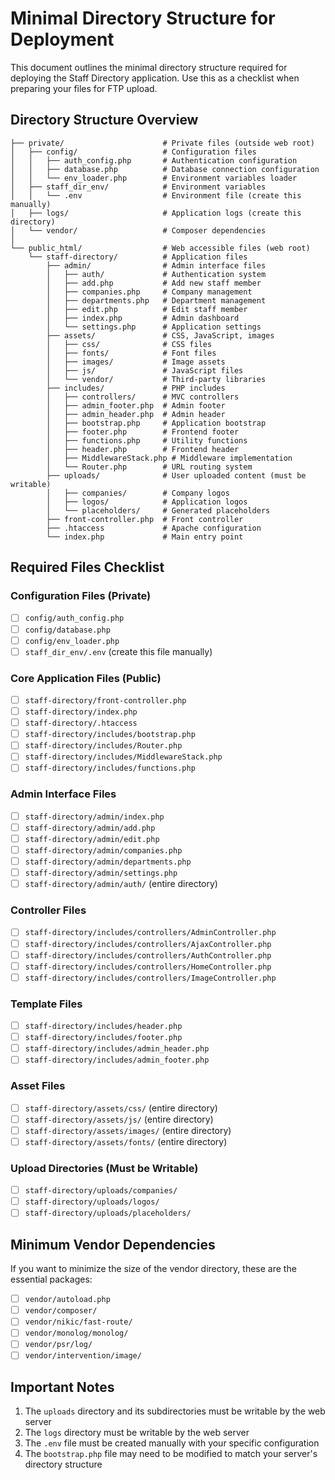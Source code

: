 # Minimal Directory Structure for Deployment

This document outlines the minimal directory structure required for deploying the Staff Directory application. Use this as a checklist when preparing your files for FTP upload.

## Directory Structure Overview

```
├── private/                      # Private files (outside web root)
│   ├── config/                   # Configuration files
│   │   ├── auth_config.php       # Authentication configuration
│   │   ├── database.php          # Database connection configuration
│   │   └── env_loader.php        # Environment variables loader
│   ├── staff_dir_env/            # Environment variables
│   │   └── .env                  # Environment file (create this manually)
│   ├── logs/                     # Application logs (create this directory)
│   └── vendor/                   # Composer dependencies
│
└── public_html/                  # Web accessible files (web root)
    └── staff-directory/          # Application files
        ├── admin/                # Admin interface files
        │   ├── auth/             # Authentication system
        │   ├── add.php           # Add new staff member
        │   ├── companies.php     # Company management
        │   ├── departments.php   # Department management
        │   ├── edit.php          # Edit staff member
        │   ├── index.php         # Admin dashboard
        │   └── settings.php      # Application settings
        ├── assets/               # CSS, JavaScript, images
        │   ├── css/              # CSS files
        │   ├── fonts/            # Font files
        │   ├── images/           # Image assets
        │   ├── js/               # JavaScript files
        │   └── vendor/           # Third-party libraries
        ├── includes/             # PHP includes
        │   ├── controllers/      # MVC controllers
        │   ├── admin_footer.php  # Admin footer
        │   ├── admin_header.php  # Admin header
        │   ├── bootstrap.php     # Application bootstrap
        │   ├── footer.php        # Frontend footer
        │   ├── functions.php     # Utility functions
        │   ├── header.php        # Frontend header
        │   ├── MiddlewareStack.php # Middleware implementation
        │   └── Router.php        # URL routing system
        ├── uploads/              # User uploaded content (must be writable)
        │   ├── companies/        # Company logos
        │   ├── logos/            # Application logos
        │   └── placeholders/     # Generated placeholders
        ├── front-controller.php  # Front controller
        ├── .htaccess             # Apache configuration
        └── index.php             # Main entry point
```

## Required Files Checklist

### Configuration Files (Private)

- [ ] `config/auth_config.php`
- [ ] `config/database.php`
- [ ] `config/env_loader.php`
- [ ] `staff_dir_env/.env` (create this file manually)

### Core Application Files (Public)

- [ ] `staff-directory/front-controller.php`
- [ ] `staff-directory/index.php`
- [ ] `staff-directory/.htaccess`
- [ ] `staff-directory/includes/bootstrap.php`
- [ ] `staff-directory/includes/Router.php`
- [ ] `staff-directory/includes/MiddlewareStack.php`
- [ ] `staff-directory/includes/functions.php`

### Admin Interface Files

- [ ] `staff-directory/admin/index.php`
- [ ] `staff-directory/admin/add.php`
- [ ] `staff-directory/admin/edit.php`
- [ ] `staff-directory/admin/companies.php`
- [ ] `staff-directory/admin/departments.php`
- [ ] `staff-directory/admin/settings.php`
- [ ] `staff-directory/admin/auth/` (entire directory)

### Controller Files

- [ ] `staff-directory/includes/controllers/AdminController.php`
- [ ] `staff-directory/includes/controllers/AjaxController.php`
- [ ] `staff-directory/includes/controllers/AuthController.php`
- [ ] `staff-directory/includes/controllers/HomeController.php`
- [ ] `staff-directory/includes/controllers/ImageController.php`

### Template Files

- [ ] `staff-directory/includes/header.php`
- [ ] `staff-directory/includes/footer.php`
- [ ] `staff-directory/includes/admin_header.php`
- [ ] `staff-directory/includes/admin_footer.php`

### Asset Files

- [ ] `staff-directory/assets/css/` (entire directory)
- [ ] `staff-directory/assets/js/` (entire directory)
- [ ] `staff-directory/assets/images/` (entire directory)
- [ ] `staff-directory/assets/fonts/` (entire directory)

### Upload Directories (Must be Writable)

- [ ] `staff-directory/uploads/companies/`
- [ ] `staff-directory/uploads/logos/`
- [ ] `staff-directory/uploads/placeholders/`

## Minimum Vendor Dependencies

If you want to minimize the size of the vendor directory, these are the essential packages:

- [ ] `vendor/autoload.php`
- [ ] `vendor/composer/`
- [ ] `vendor/nikic/fast-route/`
- [ ] `vendor/monolog/monolog/`
- [ ] `vendor/psr/log/`
- [ ] `vendor/intervention/image/`

## Important Notes

1. The `uploads` directory and its subdirectories must be writable by the web server
2. The `logs` directory must be writable by the web server
3. The `.env` file must be created manually with your specific configuration
4. The `bootstrap.php` file may need to be modified to match your server's directory structure
